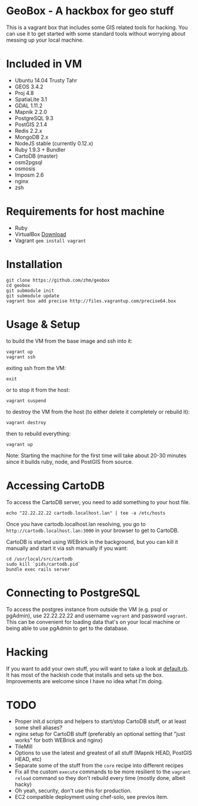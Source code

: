 # GeoBox - A hackbox for geo stuff

This is a vagrant box that includes some GIS related tools for hacking. You can use it to get
started with some standard tools without worrying about messing up your local machine.

# Included in VM

* Ubuntu 14.04 Trusty Tahr
* GEOS 3.4.2
* Proj 4.8
* SpatiaLite 3.1
* GDAL 1.11.2
* Mapnik 2.2.0
* PostgreSQL 9.3
* PostGIS 2.1.4
* Redis 2.2.x
* MongoDB 2.x
* NodeJS stable (currently 0.12.x)
* Ruby 1.9.3 + Bundler
* CartoDB (master)
* osm2pgsql
* osmosis
* Imposm 2.6
* nginx
* zsh

# Requirements for host machine

* Ruby
* VirtualBox [Download](https://www.virtualbox.org/wiki/Downloads)
* Vagrant `gem install vagrant`

# Installation

    git clone https://github.com/zhm/geobox
    cd geobox
    git submodule init
    git submodule update
    vagrant box add precise http://files.vagrantup.com/precise64.box

# Usage & Setup

to build the VM from the base image and ssh into it:

    vagrant up
    vagrant ssh

exiting ssh from the VM:

    exit

or to stop it from the host:

    vagrant suspend

to destroy the VM from the host (to either delete it completely or rebuild it):

    vagrant destroy

then to rebuild everything:

    vagrant up

Note: Starting the machine for the first time will take about 20-30 minutes since it builds ruby, node, and PostGIS from source.

# Accessing CartoDB

To access the CartoDB server, you need to add something to your host file.

    echo "22.22.22.22 cartodb.localhost.lan" | tee -a /etc/hosts

Once you have cartodb.localhost.lan resolving, you go to `http://cartodb.localhost.lan:3000` in your browser to get to CartoDB.

CartoDB is started using WEBrick in the background, but you can kill it manually and start it via ssh manually if you want:

    cd /usr/local/src/cartodb
    sudo kill `pids/cartodb.pid`
    bundle exec rails server

# Connecting to PostgreSQL

To access the postgres instance from outside the VM (e.g. psql or pgAdmin), use 22.22.22.22 and username `vagrant` and password `vagrant`.
This can be convenient for loading data that's on your local machine or being able to use pgAdmin to get to the database.

# Hacking

If you want to add your own stuff, you will want to take a look at [default.rb](https://github.com/zhm/geobox/blob/master/cookbooks/core/recipes/default.rb). It has most of the hackish code that installs and sets up the box. Improvements are welcome since I have no idea what I'm doing.

# TODO
* Proper init.d scripts and helpers to start/stop CartoDB stuff, or at least some shell aliases?
* nginx setup for CartoDB stuff (preferably an optional setting that "just works" for both WEBrick and nginx)
* TileMill
* Options to use the latest and greatest of all stuff (Mapnik HEAD, PostGIS HEAD, etc)
* Separate some of the stuff from the `core` recipe into different recipes
* Fix all the custom `execute` commands to be more resilient to the `vagrant reload` command so they don't rebuild every time (mostly done, albeit hacky)
* Oh yeah, security, don't use this for production.
* EC2 compatible deployment using chef-solo, see previos item.
